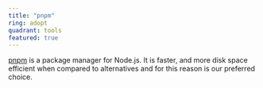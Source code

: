 ```yaml
---
title: "pnpm"
ring: adopt
quadrant: tools
featured: true
---
```


[pnpm](https://pnpm.io/) is a package manager for Node.js. It is faster, and more disk space efficient when compared to alternatives and for this reason is our preferred choice. 

